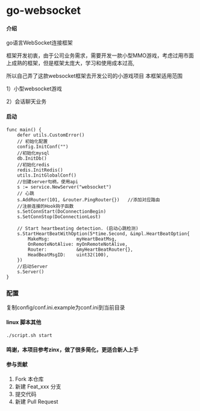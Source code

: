 # go-websocket

#### 介绍
go语言WebSocket连接框架

框架开发初衷，由于公司业务需求，需要开发一款小型MMO游戏，考虑过用市面上成熟的框架，但是框架太庞大，学习和使用成本过高,

所以自己弄了这款websocket框架去开发公司的小游戏项目
本框架适用范围

1）小型websocket游戏

2）会话聊天业务


#### 启动
```
func main() {
	defer utils.CustomError()
	// 初始化配置
	config.InitConf("")
	//初始化mysql
	db.InitDb()
	//初始化redis
	redis.InitRedis()
	utils.InitGlobalConf()
	//创建server句柄，使用api
	s := service.NewServer("websocket")
	// 心跳
	s.AddRouter(101, &router.PingRouter{})   //添加对应路由
	//注册连接的Hook钩子函数
	s.SetConnStart(DoConnectionBegin)
	s.SetConnStop(DoConnectionLost)

	// Start heartbeating detection. (启动心跳检测)
	s.StartHeartBeatWithOption(5*time.Second, &impl.HeartBeatOption{
		MakeMsg:          myHeartBeatMsg,
		OnRemoteNotAlive: myOnRemoteNotAlive,
		Router:           &myHeartBeatRouter{},
		HeadBeatMsgID:    uint32(100),
	})
	//启动Server
	s.Server()
}
```
### 配置
复制config/conf.ini.example为conf.ini到当前目录

#### linux 脚本其他
```api
./script.sh start
```

#### 鸣谢，本项目参考zinx，做了很多简化，更适合新人上手

#### 参与贡献
1.  Fork 本仓库
2.  新建 Feat_xxx 分支
3.  提交代码
4.  新建 Pull Request

